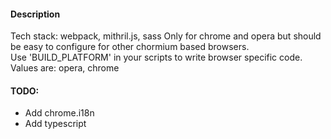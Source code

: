 #### Description
Tech stack: webpack, mithril.js, sass
Only for chrome and opera but should be easy to configure for other chormium based browsers.  
Use 'BUILD_PLATFORM' in your scripts to write browser specific code.
Values are: opera, chrome


#### TODO:
* Add chrome.i18n 
* Add typescript 

